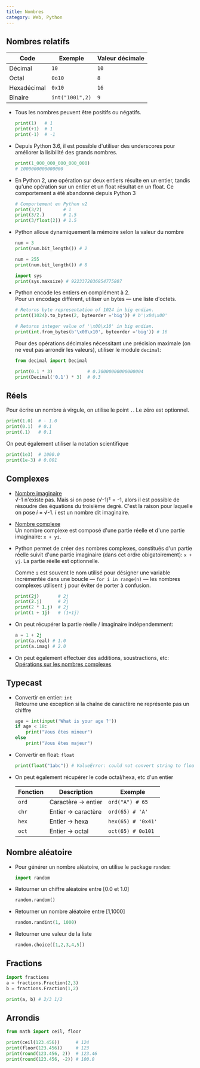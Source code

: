 ```yaml
---
title: Nombres
category: Web, Python
---
```


## Nombres relatifs

| Code        | Exemple | Valeur décimale
|---          |---      |---
| Décimal     | `10`    | `10`
| Octal       | `0o10`  | `8`
| Hexadécimal | `0x10`  | `16`
| Binaire     | `int("1001",2)` | `9`

* Tous les nombres peuvent être positifs ou négatifs.

  ``` python
  print(1)   # 1
  print(+1)  # 1
  print(-1)  # -1
  ```

* Depuis Python 3.6, il est possible d'utiliser des underscores pour améliorer la lisibilité des grands nombres. 

  ``` python
  print(1_000_000_000_000_000)
  # 1000000000000000
  ```

* En Python 2, une opération sur deux entiers résulte en un entier, tandis qu'une opération sur un entier et un float résultat en un float. Ce comportement a été abandonné depuis Python 3

  ``` python
  # Comportement en Python v2
  print(3/2)        # 1
  print(3/2.)       # 1.5
  print(3/float(2)) # 1.5
  ```

* Python alloue dynamiquement la mémoire selon la valeur du nombre

  ``` python
  num = 3
  print(num.bit_length()) # 2

  num = 255
  print(num.bit_length()) # 8

  import sys
  print(sys.maxsize) # 9223372036854775807
  ```

* Python encode les entiers en complément à 2.  
  Pour un encodage différent, utiliser un bytes — une liste d'octets.

  ``` python
  # Returns byte representation of 1024 in big endian.
  print((1024).to_bytes(2, byteorder ='big')) # b'\x04\x00'

  # Returns integer value of '\x00\x10' in big endian.
  print(int.from_bytes(b'\x00\x10', byteorder ='big')) # 16
  ```
  
  Pour des opérations décimales nécessitant une précision maximale (on ne veut pas arrondir les valeurs), utiliser le module `decimal`:

  ``` python
  from decimal import Decimal

  print(0.1 * 3)             # 0.30000000000000004
  print(Decimal('0.1') * 3)  # 0.3
  ```

## Réels

Pour écrire un nombre à virgule, on utilise le point `.`. Le zéro est optionnel.

``` python
print(1.0)  # - 1.0
print(0.1)  # 0.1
print(.1)   # 0.1
```

On peut également utiliser la notation scientifique

``` python
print(1e3)  # 1000.0
print(1e-3) # 0.001
```

## Complexes

* <ins>Nombre imaginaire</ins>  
  &radic;-1 n'existe pas. Mais si on pose (&radic;-1)² = -1, alors il est possible de résoudre des équations du troisième degré. C'est la raison pour laquelle on pose *i* = &radic;-1. *i* est un nombre dit imaginaire.

* <ins>Nombre complexe</ins>  
  Un nombre complexe est composé d'une partie réelle et d'une partie imaginaire: `x + yi`.

* Python permet de créer des nombres complexes, constitués d'un partie réelle suivit d'une partie imaginaire (dans cet ordre obigatoirement): `x + yj`. La partie réelle est optionnelle.

  Comme `i` est souvent le nom utilisé pour désigner une variable incrémentée dans une boucle — `for i in range(n)` — les nombres complexes utilisent `j` pour éviter de porter à confusion.

  ``` python
  print(2j)       # 2j
  print(2.j)      # 2j
  print(2 * 1.j)  # 2j
  print(1 + 1j)   # (1+1j)
  ```

* On peut récupérer la partie réelle / imaginaire indépendemment:

  ``` python
  a = 1 + 2j
  print(a.real) # 1.0
  print(a.imag) # 2.0
  ```

* On peut également effectuer des additions, soustractions, etc: [Opérations sur les nombres complexes](https://nbviewer.jupyter.org/github/a-mt/LetsUpgrade-AI-ML/blob/master/Day%204/Python%20Basics.ipynb)

## Typecast

* Convertir en entier: `int`  
  Retourne une exception si la chaîne de caractère ne représente pas un chiffre

  ``` python
  age = int(input('What is your age ?'))
  if age < 18:
      print("Vous êtes mineur")
  else
      print("Vous êtes majeur")
  ```

* Convertir en float: `float`

  ``` python
  print(float("1abc")) # ValueError: could not convert string to float: '1abc'
  ```

* On peut également récupérer le code octal/hexa, etc d'un entier

  | Fonction | Description | Exemple
  |---       |---          |---
  | `ord`    | Caractère &rarr; entier | `ord("A") # 65`
  | `chr`    | Entier &rarr; caractère | `ord(65) # 'A'`
  | `hex`    | Entier &rarr; hexa | `hex(65) # '0x41'`
  | `oct`    | Entier &rarr; octal | `oct(65) # 0o101`

## Nombre aléatoire

* Pour générer un nombre aléatoire, on utilise le package `random`:

  ``` python
  import random
  ```

* Retourner un chiffre aléatoire entre [0.0 et 1.0]

  ``` python
  random.random()
  ```

* Retourner un nombre aléatoire entre [1,1000]

  ``` python
  random.randint(1, 1000)
  ```

* Retourner une valeur de la liste

  ``` python
  random.choice([1,2,3,4,5])
  ```

## Fractions

``` python
import fractions
a = fractions.Fraction(2,3)
b = fractions.Fraction(1,2)

print(a, b) # 2/3 1/2
```

## Arrondis

``` python
from math import ceil, floor

print(ceil(123.456))      # 124
print(floor(123.456))     # 123
print(round(123.456, 2))  # 123.46
print(round(123.456, -2)) # 100.0
```
